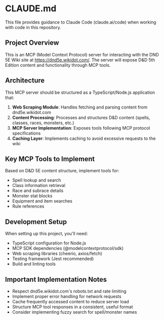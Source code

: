 # CLAUDE.md

This file provides guidance to Claude Code (claude.ai/code) when working with code in this repository.

## Project Overview

This is an MCP (Model Context Protocol) server for interacting with the DND 5E Wiki site at https://dnd5e.wikidot.com/. The server will expose D&D 5th Edition content and functionality through MCP tools.

## Architecture

This MCP server should be structured as a TypeScript/Node.js application that:

1. **Web Scraping Module**: Handles fetching and parsing content from dnd5e.wikidot.com
2. **Content Processing**: Processes and structures D&D content (spells, classes, races, monsters, etc.)
3. **MCP Server Implementation**: Exposes tools following MCP protocol specifications
4. **Caching Layer**: Implements caching to avoid excessive requests to the wiki

## Key MCP Tools to Implement

Based on D&D 5E content structure, implement tools for:
- Spell lookup and search
- Class information retrieval
- Race and subrace details
- Monster stat blocks
- Equipment and item searches
- Rule references

## Development Setup

When setting up this project, you'll need:
- TypeScript configuration for Node.js
- MCP SDK dependencies (@modelcontextprotocol/sdk)
- Web scraping libraries (cheerio, axios/fetch)
- Testing framework (Jest recommended)
- Build and linting tools

## Important Implementation Notes

- Respect dnd5e.wikidot.com's robots.txt and rate limiting
- Implement proper error handling for network requests
- Cache frequently accessed content to reduce server load
- Structure MCP tool responses in a consistent, useful format
- Consider implementing fuzzy search for spell/monster names